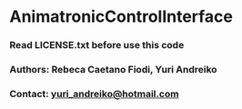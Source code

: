 # AnimatronicControlInterface

### Read LICENSE.txt before use this code
### Authors: Rebeca Caetano Fiodi, Yuri Andreiko
### Contact: yuri_andreiko@hotmail.com 
